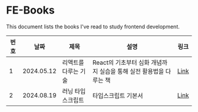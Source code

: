# FE-Books

This document lists the books I've read to study frontend development.

| 번호 | 날짜         | 제목          | 설명                                       | 링크                                                                                     |
|----|------------|-------------|------------------------------------------|----------------------------------------------------------------------------------------|
| 1  | 2024.05.12 | 리액트를 다루는 기술 | React의 기초부터 심화 개념까지 실습을 통해 실전 활용법을 다루는 책 | [Link](https://mercury-thistle-850.notion.site/React-62bea533982f4bfb9ec63344a48d4ae3) |
| 2  | 2024.08.19 | 러닝 타입스크립트   | 타입스크립트 기본서                               | [Link](https://indigochi1d.tistory.com/category/FrontEnd/Typescript)                                                                               |
 
